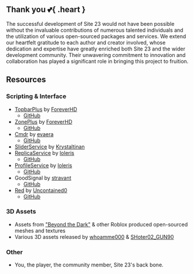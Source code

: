 ## Thank you :two_hearts:{ .heart }
The successful development of Site 23 would not have been possible without the invaluable contributions of numerous talented individuals and the utilization of various open-sourced packages and services. We extend our heartfelt gratitude to each author and creator involved, whose dedication and expertise have greatly enriched both Site 23 and the wider development community. Their unwavering commitment to innovation and collaboration has played a significant role in bringing this project to fruition.

## Resources
### Scripting & Interface
- [TopbarPlus](https://devforum.roblox.com/t/topbarplus-v291-construct-intuitive-topbar-icons-customise-them-with-themes-dropdowns-captions-labels-and-much-more/1017485) by [ForeverHD](https://devforum.roblox.com/u/ForeverHD)
    - [GitHub](https://github.com/1ForeverHD/TopbarPlus)
- [ZonePlus](https://devforum.roblox.com/t/zoneplus-v320-construct-dynamic-zones-and-effectively-determine-players-and-parts-within-their-boundaries/1017701) by [ForeverHD](https://devforum.roblox.com/u/ForeverHD)
    -  [GitHub](https://github.com/1ForeverHD/ZonePlus)
- [Cmdr](https://devforum.roblox.com/t/cmdr-a-fully-extensible-and-type-safe-command-console-for-roblox-developers/182815) by [evaera](https://devforum.roblox.com/u/evaera)
     - [GitHub](https://github.com/evaera/Cmdr)
- [SliderService](https://devforum.roblox.com/t/sliderservice-create-easy-and-functional-sliders/1597785) by [Krystaltinan](https://devforum.roblox.com/u/Krystaltinan)
- [ReplicaService](https://devforum.roblox.com/t/replicate-your-states-with-replicaservice-networking-system/894736) by [loleris](https://devforum.roblox.com/u/loleris)
     - [GitHub](https://github.com/MadStudioRoblox/ReplicaService)
- [ProfileService](https://devforum.roblox.com/t/save-your-player-data-with-profileservice-datastore-module/667805) by [loleris](https://devforum.roblox.com/u/loleris)
     - [GitHub](https://github.com/MadStudioRoblox/ProfileService)
- GoodSignal by [stravant](https://devforum.roblox.com/u/stravant)
     - [GitHub](https://gist.github.com/stravant/b75a322e0919d60dde8a0316d1f09d2f)
- [Red](https://devforum.roblox.com/t/red-a-simple-fast-and-powerful-networking-library/2302865) by [Uncontained0](https://devforum.roblox.com/u/Uncontained0)
     - [GitHub](https://github.com/Uncontained0/red)

### 3D Assets
- Assets from ["Beyond the Dark"](https://www.roblox.com/games/7208091524/Beyond-the-Dark-Vistech-Showcase) & other Roblox produced open-sourced meshes and textures
- Various 3D assets released by [whoamme000](https://www.roblox.com/users/578638998/profile) & [SHoter02_GUN90](https://www.roblox.com/users/123680957/profile/)

### Other
- You, the player, the community member, Site 23's back bone.